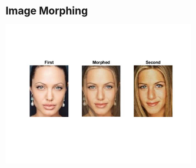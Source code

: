 # Image Morphing

![image](https://github.com/phc260/PennX-Robotics-Vision-Intelligence-and-Machine-Learning/blob/master/Image-Morphing/image_morph.jpg)
